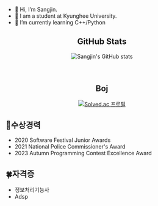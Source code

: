 - 👋 Hi, I’m Sangjin.
- 👀 I am a student at Kyunghee University.
- 🌱 I’m currently learning C++/Python


<div align="center">
  
## GitHub Stats
![Sangjin's GitHub stats](https://github-readme-stats.vercel.app/api?username=eu2525&show_icons=true&theme=cobalt) 
<br>  
<br>

## Boj
[![Solved.ac
프로필](http://mazassumnida.wtf/api/v2/generate_badge?boj=eu2525)](https://solved.ac/eu2525)
<br>

</div>

## 🎉수상경력
- 2020 Software Festival Junior Awards
- 2021 National Police Commissioner's Award
- 2023 Autumn Programming Contest Excellence Award

## 🍀자격증
- 정보처리기능사
- Adsp
